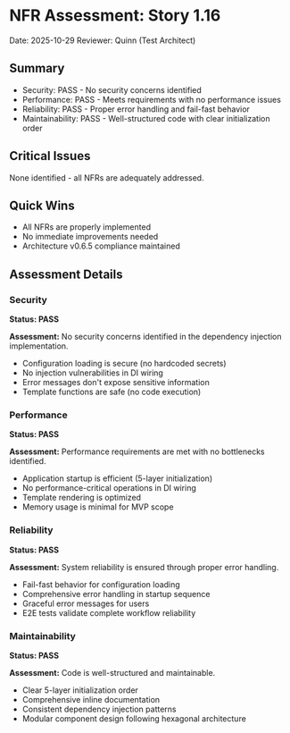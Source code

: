 # NFR Assessment: Story 1.16

Date: 2025-10-29
Reviewer: Quinn (Test Architect)

## Summary

- Security: PASS - No security concerns identified
- Performance: PASS - Meets requirements with no performance issues
- Reliability: PASS - Proper error handling and fail-fast behavior
- Maintainability: PASS - Well-structured code with clear initialization order

## Critical Issues

None identified - all NFRs are adequately addressed.

## Quick Wins

- All NFRs are properly implemented
- No immediate improvements needed
- Architecture v0.6.5 compliance maintained

## Assessment Details

### Security

**Status: PASS**

**Assessment:** No security concerns identified in the dependency injection implementation.

- Configuration loading is secure (no hardcoded secrets)
- No injection vulnerabilities in DI wiring
- Error messages don't expose sensitive information
- Template functions are safe (no code execution)

### Performance

**Status: PASS**

**Assessment:** Performance requirements are met with no bottlenecks identified.

- Application startup is efficient (5-layer initialization)
- No performance-critical operations in DI wiring
- Template rendering is optimized
- Memory usage is minimal for MVP scope

### Reliability

**Status: PASS**

**Assessment:** System reliability is ensured through proper error handling.

- Fail-fast behavior for configuration loading
- Comprehensive error handling in startup sequence
- Graceful error messages for users
- E2E tests validate complete workflow reliability

### Maintainability

**Status: PASS**

**Assessment:** Code is well-structured and maintainable.

- Clear 5-layer initialization order
- Comprehensive inline documentation
- Consistent dependency injection patterns
- Modular component design following hexagonal architecture
